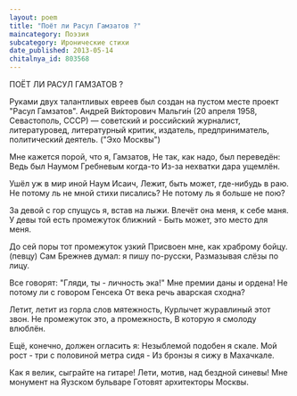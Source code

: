 ```yaml
---
layout: poem
title: "Поёт ли Расул Гамзатов ?"
maincategory: Поэзия
subcategory: Иронические стихи
date_published: 2013-05-14
chitalnya_id: 803568
---
```




ПОЁТ ЛИ РАСУЛ ГАМЗАТОВ ?

Руками двух талантливых евреев
был создан на пустом месте проект
"Расул Гамзатов".
Андре&#769;й Ви&#769;кторович Мальги&#769;н (20 апреля 1958, 
Севастополь, СССР) — советский и российский 
журналист, литературовед, литературный критик, 
издатель, предприниматель, политический деятель.
("Эхо Москвы")

Мне кажется порой, что я, Гамзатов,
Не так, как надо, был переведён:
Ведь был Наумом Гребневым когда-то
Из-за нехватки дара ущемлён.

Ушёл уж в мир иной Наум Исаич,
Лежит, быть может, где-нибудь в раю.
Не потому ль не мной стихи писались?
Не потому ль я больше не пою?

За девой с гор спущусь я, встав на лыжи.
Влечёт она меня, к себе маня.
У девы той есть промежуток ближний -
Быть может, это место для меня.

До сей поры тот промежуток узкий
Присвоен мне, как храброму бойцу. (певцу)
Сам Брежнев думал: я пишу по-русски,
Размазывая слёзы по лицу.

Все говорят: "Гляди, ты - личность эка!"
Мне премии даны и ордена!
Не потому ли с говором Генсека
От века речь аварская сходна?

Летит, летит из горла слов мятежность,
Курлычет журавлиный этот звон.
Не промежуток это, а промежность,
В которую я смолоду влюблён.

Ещё, конечно, должен огласить я:
Незыблемой подобен я скале.
Мой рост - три с половиной метра сидя -
Из бронзы я сижу в Махачкале.

Как я велик, сыграйте на гитаре!
Лети, мотив, над бездной синевы!
Мне монумент на Яузском бульваре
Готовят архитекторы Москвы.






